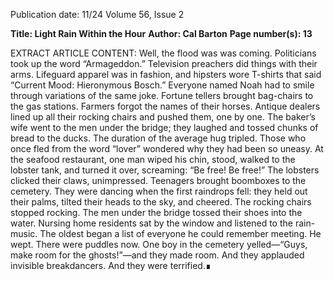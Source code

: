Publication date: 11/24
Volume 56, Issue 2

**Title: Light Rain Within the Hour**
**Author: Cal Barton**
**Page number(s): 13**

EXTRACT ARTICLE CONTENT:
Well, the flood was was coming. Politicians took up the word “Armageddon.” Television preachers did things with their arms. Lifeguard apparel was in fashion, and hipsters wore T-shirts that said “Current Mood: Hieronymous Bosch.” Everyone named Noah had to smile through variations of the same joke. Fortune tellers brought bag-chairs to the gas stations. Farmers forgot the names of their horses. Antique dealers lined up all their rocking chairs and pushed them, one by one. The baker’s wife went to the men under the bridge; they laughed and tossed chunks of bread to the ducks. The duration of the average hug tripled. Those who once fled from the word “lover” wondered why they had been so uneasy. At the seafood restaurant, one man wiped his chin, stood, walked to the lobster tank, and turned it over, screaming: “Be free! Be free!” The lobsters clicked their claws, unimpressed. Teenagers brought boomboxes to the cemetery. They were dancing when the first raindrops fell: they held out their palms, tilted their heads to the sky, and cheered. The rocking chairs stopped rocking. The men under the bridge tossed their shoes into the water. Nursing home residents sat by the window and listened to the rain-music. The oldest began a list of everyone he could remember meeting. He wept. There were puddles now. One boy in the cemetery yelled—“Guys, make room for the ghosts!”—and they made room. And they applauded invisible breakdancers. And they were terrified.∎